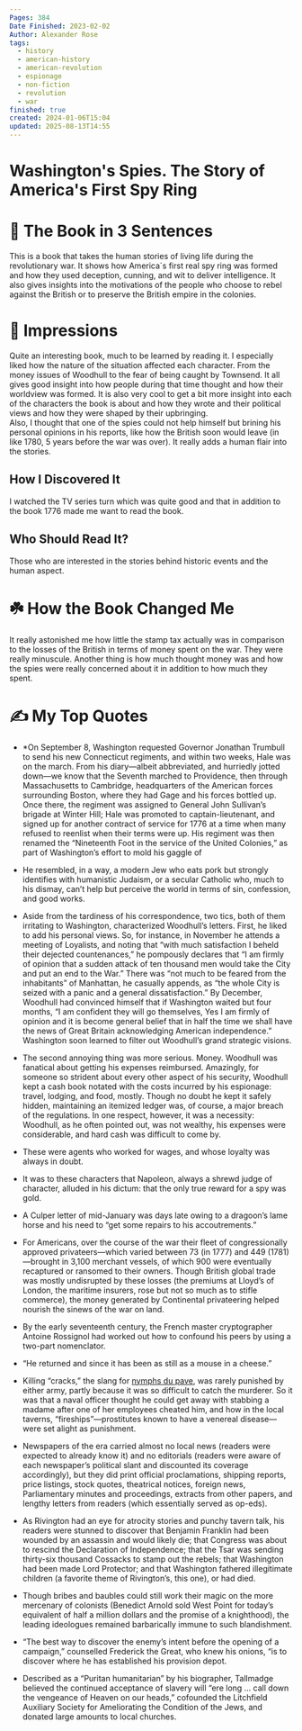 ```yaml
---
Pages: 384
Date Finished: 2023-02-02
Author: Alexander Rose
tags:
  - history
  - american-history
  - american-revolution
  - espionage
  - non-fiction
  - revolution
  - war
finished: true
created: 2024-01-06T15:04
updated: 2025-08-13T14:55
---
```

# Washington's Spies. The Story of America's First Spy Ring


# 🚀 The Book in 3 Sentences
This is a book that takes the human stories of living life during the revolutionary war. It shows how America´s first real spy ring was formed and how they used deception, cunning, and wit to deliver intelligence. It also gives insights into the motivations of the people who choose to rebel against the British or to preserve the British empire in the colonies. 

# 🎨 Impressions
Quite an interesting book, much to be learned by reading it. I especially liked how the nature of the situation affected each character. From the money issues of Woodhull to the fear of being caught by Townsend. It all gives good insight into how people during that time thought and how their worldview was formed.  It is also very cool to get a bit more insight into each of the characters the book is about and how they wrote and their political views and how they were shaped by their upbringing.  
Also, I thought that one of the spies could not help himself but brining his personal opinions in his reports, like how the British soon would leave (in like 1780, 5 years before the war was over). It really adds a human flair into the stories. 

## How I Discovered It
I watched the TV series turn which was quite good and that in addition to the book 1776 made me want to read the book. 

## Who Should Read It?
Those who are interested in the stories behind historic events and the human aspect. 

# ☘️ How the Book Changed Me
It really astonished me how little the stamp tax actually was in comparison to the losses of the British in terms of money spent on the war. They were really minuscule.  Another thing is how much thought money was and how the spies were really concerned about it in addition to how much they spent. 

# ✍️ My Top  Quotes

-  *On September 8, Washington requested Governor Jonathan Trumbull to send his new Connecticut regiments, and within two weeks, Hale was on the march. From his diary—albeit abbreviated, and hurriedly jotted down—we know that the Seventh marched to Providence, then through Massachusetts to Cambridge, headquarters of the American forces surrounding Boston, where they had Gage and his forces bottled up. Once there, the regiment was assigned to General John Sullivan’s brigade at Winter Hill; Hale was promoted to captain-lieutenant, and signed up for another contract of service for 1776 at a time when many refused to reenlist when their terms were up. His regiment was then renamed the “Nineteenth Foot in the service of the United Colonies,” as part of Washington’s effort to mold his gaggle of
 
- He resembled, in a way, a modern Jew who eats pork but strongly identifies with humanistic Judaism, or a secular Catholic who, much to his dismay, can’t help but perceive the world in terms of sin, confession, and good works.
 
- Aside from the tardiness of his correspondence, two tics, both of them irritating to Washington, characterized Woodhull’s letters. First, he liked to add his personal views. So, for instance, in November he attends a meeting of Loyalists, and noting that “with much satisfaction I beheld their dejected countenances,” he pompously declares that “I am firmly of opinion that a sudden attack of ten thousand men would take the City and put an end to the War.” There was “not much to be feared from the inhabitants” of Manhattan, he casually appends, as “the whole City is seized with a panic and a general dissatisfaction.” By December, Woodhull had convinced himself that if Washington waited but four months, “I am confident they will go themselves, Yes I am firmly of opinion and it is become general belief that in half the time we shall have the news of Great Britain acknowledging American independence.” Washington soon learned to filter out Woodhull’s grand strategic visions.
 
- The second annoying thing was more serious. Money. Woodhull was fanatical about getting his expenses reimbursed. Amazingly, for someone so strident about every other aspect of his security, Woodhull kept a cash book notated with the costs incurred by his espionage: travel, lodging, and food, mostly. Though no doubt he kept it safely hidden, maintaining an itemized ledger was, of course, a major breach of the regulations. In one respect, however, it was a necessity: Woodhull, as he often pointed out, was not wealthy, his expenses were considerable, and hard cash was difficult to come by.
 
- These were agents who worked for wages, and whose loyalty was always in doubt.
 
- It was to these characters that Napoleon, always a shrewd judge of character, alluded in his dictum: that the only true reward for a spy was gold.
 
- A Culper letter of mid-January was days late owing to a dragoon’s lame horse and his need to “get some repairs to his accoutrements.”
 
- For Americans, over the course of the war their fleet of congressionally approved privateers—which varied between 73 (in 1777) and 449 (1781)—brought in 3,100 merchant vessels, of which 900 were eventually recaptured or ransomed to their owners. Though British global trade was mostly undisrupted by these losses (the premiums at Lloyd’s of London, the maritime insurers, rose but not so much as to stifle commerce), the money generated by Continental privateering helped nourish the sinews of the war on land.
- By the early seventeenth century, the French master cryptographer Antoine Rossignol had worked out how to confound his peers by using a two-part nomenclator.
 
- “He returned and since it has been as still as a mouse in a cheese.”
 
- Killing “cracks,” the slang for [nymphs du pave](https://greensdictofslang.com/entry/cax3pga), was rarely punished by either army, partly because it was so difficult to catch the murderer. So it was that a naval officer thought he could get away with stabbing a madame after one of her employees cheated him, and how in the local taverns, “fireships”—prostitutes known to have a venereal disease—were set alight as punishment.
 
- Newspapers of the era carried almost no local news (readers were expected to already know it) and no editorials (readers were aware of each newspaper’s political slant and discounted its coverage accordingly), but they did print official proclamations, shipping reports, price listings, stock quotes, theatrical notices, foreign news, Parliamentary minutes and proceedings, extracts from other papers, and lengthy letters from readers (which essentially served as op-eds).

- As Rivington had an eye for atrocity stories and punchy tavern talk, his readers were stunned to discover that Benjamin Franklin had been wounded by an assassin and would likely die; that Congress was about to rescind the Declaration of Independence; that the Tsar was sending thirty-six thousand Cossacks to stamp out the rebels; that Washington had been made Lord Protector; and that Washington fathered illegitimate children (a favorite theme of Rivington’s, this one), or had died.
 
- Though bribes and baubles could still work their magic on the more mercenary of colonists (Benedict Arnold sold West Point for today’s equivalent of half a million dollars and the promise of a knighthood), the leading ideologues remained barbarically immune to such blandishment.
 
- “The best way to discover the enemy’s intent before the opening of a campaign,” counselled Frederick the Great, who knew his onions, “is to discover where he has established his provision depot.
 
- Described as a “Puritan humanitarian” by his biographer, Tallmadge believed the continued acceptance of slavery will “ere long … call down the vengeance of Heaven on our heads,” cofounded the Litchfield Auxiliary Society for Ameliorating the Condition of the Jews, and donated large amounts to local churches.
 
